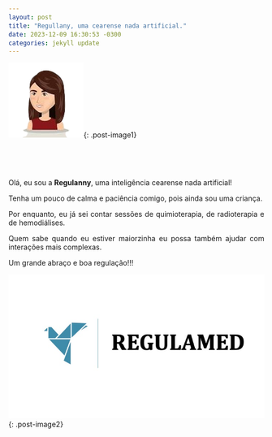 ```yaml
---
layout: post
title: "Regullany, uma cearense nada artificial."
date: 2023-12-09 16:30:53 -0300
categories: jekyll update
---
```


<style>
  .post-image1 {
    max-width: 70%; /* Redimensiona a largura máxima da imagem */
    height: auto; /* Mantém a proporção da imagem */
    display: block; /* Remove margens indesejadas */
    margin: auto; /* Centraliza a imagem */
    float: left; /* Flutua a imagem à esquerda */
    margin-right: 20px; /* Adiciona um espaço à direita da imagem */
    margin-bottom: 2.5em; /* Adiciona margem inferior para manter a foto na mesma altura */
    margin-top: -1.5em;
  }

  .post-image2 {
    max-width: 50%; /* Redimensiona a largura máxima da imagem */
    height: auto; /* Mantém a proporção da imagem */
    display: block; /* Remove margens indesejadas */
    margin: auto; /* Centraliza a imagem */
  }

  /* Adiciona uma margem superior para alinhar o texto à parte superior da imagem */
  .floating-text {
    margin-top: 5.5em; /* Ajuste conforme necessário (2.5em é um exemplo) */
    text-align: justify; /* Justifica o texto */
  }

  /* Adiciona um elemento de clearing após as imagens flutuantes */
  .clearfix::after {
    content: "";
    display: table;
    clear: both;
  }
</style>

![reg](/fotos/Regullanny.png){: .post-image1}

<div class="floating-text">
  Olá, eu sou a <strong>Regulanny</strong>, uma inteligência cearense nada artificial!

  Tenha um pouco de calma e paciência comigo, pois ainda sou uma criança. 
  
  Por enquanto, eu já sei contar sessões de quimioterapia, de radioterapia e de hemodiálises. 

  Quem sabe quando eu estiver maiorzinha eu possa também ajudar com interações mais complexas.
  
  Um grande abraço e boa regulação!!!
</div>

![logo](/fotos/Slide1.jpeg){: .post-image2}

<!-- Adiciona o elemento clearfix para evitar que o conteúdo abaixo seja afetado pela flutuação -->
<div class="clearfix"></div>
